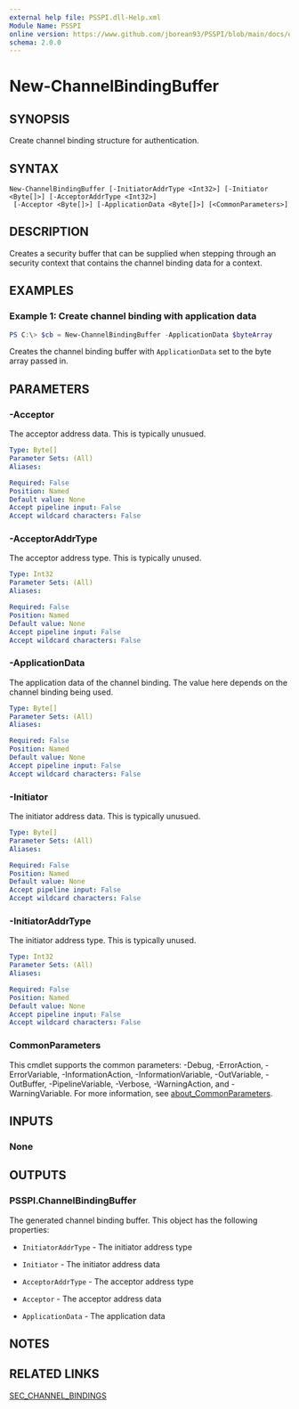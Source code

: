```yaml
---
external help file: PSSPI.dll-Help.xml
Module Name: PSSPI
online version: https://www.github.com/jborean93/PSSPI/blob/main/docs/en-US/New-ChannelBindingBuffer.md
schema: 2.0.0
---
```


# New-ChannelBindingBuffer

## SYNOPSIS
Create channel binding structure for authentication.

## SYNTAX

```
New-ChannelBindingBuffer [-InitiatorAddrType <Int32>] [-Initiator <Byte[]>] [-AcceptorAddrType <Int32>]
 [-Acceptor <Byte[]>] [-ApplicationData <Byte[]>] [<CommonParameters>]
```

## DESCRIPTION
Creates a security buffer that can be supplied when stepping through an security context that contains the channel binding data for a context.

## EXAMPLES

### Example 1: Create channel binding with application data
```powershell
PS C:\> $cb = New-ChannelBindingBuffer -ApplicationData $byteArray
```

Creates the channel binding buffer with `ApplicationData` set to the byte array passed in.

## PARAMETERS

### -Acceptor
The acceptor address data.
This is typically unusued.

```yaml
Type: Byte[]
Parameter Sets: (All)
Aliases:

Required: False
Position: Named
Default value: None
Accept pipeline input: False
Accept wildcard characters: False
```

### -AcceptorAddrType
The acceptor address type.
This is typically unused.

```yaml
Type: Int32
Parameter Sets: (All)
Aliases:

Required: False
Position: Named
Default value: None
Accept pipeline input: False
Accept wildcard characters: False
```

### -ApplicationData
The application data of the channel binding.
The value here depends on the channel binding being used.

```yaml
Type: Byte[]
Parameter Sets: (All)
Aliases:

Required: False
Position: Named
Default value: None
Accept pipeline input: False
Accept wildcard characters: False
```

### -Initiator
The initiator address data.
This is typically unusued.

```yaml
Type: Byte[]
Parameter Sets: (All)
Aliases:

Required: False
Position: Named
Default value: None
Accept pipeline input: False
Accept wildcard characters: False
```

### -InitiatorAddrType
The initiator address type.
This is typically unused.

```yaml
Type: Int32
Parameter Sets: (All)
Aliases:

Required: False
Position: Named
Default value: None
Accept pipeline input: False
Accept wildcard characters: False
```

### CommonParameters
This cmdlet supports the common parameters: -Debug, -ErrorAction, -ErrorVariable, -InformationAction, -InformationVariable, -OutVariable, -OutBuffer, -PipelineVariable, -Verbose, -WarningAction, and -WarningVariable. For more information, see [about_CommonParameters](http://go.microsoft.com/fwlink/?LinkID=113216).

## INPUTS

### None
## OUTPUTS

### PSSPI.ChannelBindingBuffer
The generated channel binding buffer. This object has the following properties:

+ `InitiatorAddrType` - The initiator address type

+ `Initiator` - The initiator address data

+ `AcceptorAddrType` - The acceptor address type

+ `Acceptor` - The acceptor address data

+ `ApplicationData` - The application data

## NOTES

## RELATED LINKS

[SEC_CHANNEL_BINDINGS](https://docs.microsoft.com/en-us/windows/win32/api/sspi/ns-sspi-sec_channel_bindings)
